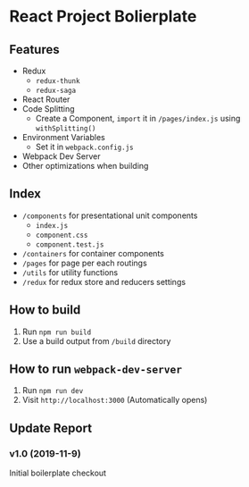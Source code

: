 # React Project Bolierplate

## Features

- Redux
  - `redux-thunk`
  - `redux-saga`
- React Router
- Code Splitting
  - Create a Component, `import` it in `/pages/index.js` using `withSplitting()`
- Environment Variables
  - Set it in `webpack.config.js`
- Webpack Dev Server
- Other optimizations when building

## Index

- `/components` for presentational unit components
  - `index.js`
  - `component.css`
  - `component.test.js`
- `/containers` for container components
- `/pages` for page per each routings
- `/utils` for utility functions
- `/redux` for redux store and reducers settings

## How to build

1. Run `npm run build`
2. Use a build output from `/build` directory

## How to run `webpack-dev-server`

1. Run `npm run dev`
2. Visit `http://localhost:3000` (Automatically opens)

## Update Report

### v1.0 (2019-11-9)
Initial boilerplate checkout
